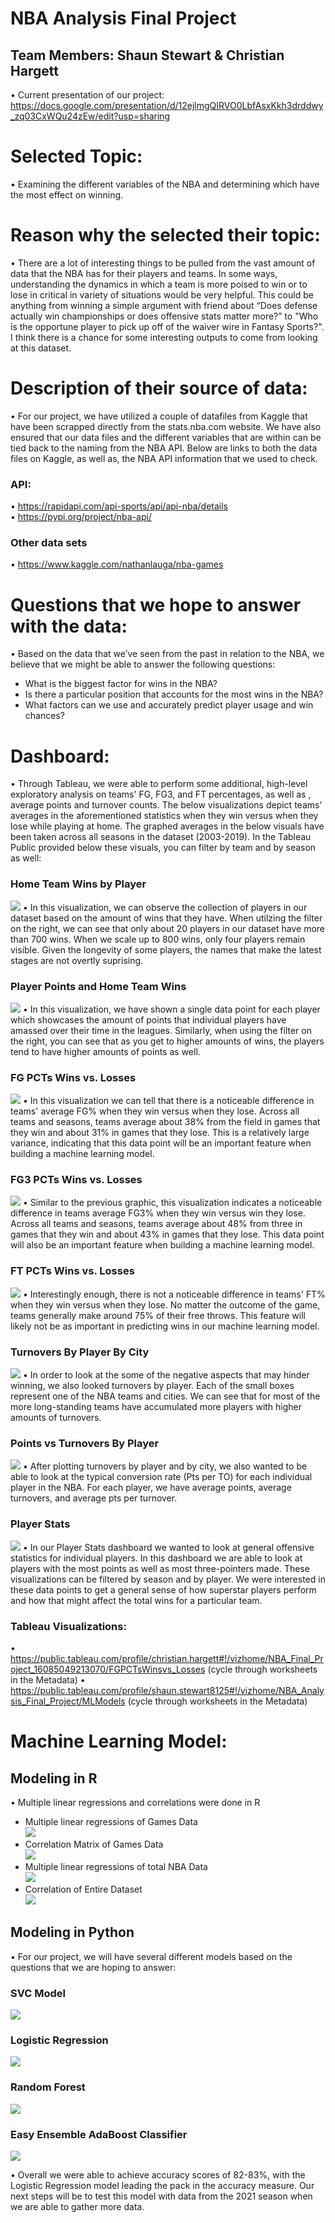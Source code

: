 # NBA Analysis Final Project
## Team Members: Shaun Stewart & Christian Hargett
•	Current presentation of our project: https://docs.google.com/presentation/d/12ejlmgQIRVO0LbfAsxKkh3drddwy_zq03CxWQu24zEw/edit?usp=sharing

# Selected Topic: 
•	Examining the different variables of the NBA and determining which have the most effect on winning.

# Reason why the selected their topic: 
•	There are a lot of interesting things to be pulled from the vast amount of data that the NBA has for their players and teams. In some ways, understanding the dynamics in which a team is more poised to win or to lose in critical in variety of situations would be very helpful. This could be anything from winning a simple argument with friend about “Does defense actually win championships or does offensive stats matter more?” to "Who is the opportune player to pick up off of the waiver wire in Fantasy Sports?". I think there is a chance for some interesting outputs to come from looking at this dataset. 

# Description of their source of data:
•	For our project, we have utilized a couple of datafiles from Kaggle that have been scrapped directly from the stats.nba.com website. We have also ensured that our data files and the different variables that are within can be tied back to the naming from the NBA API. Below are links to both the data files on Kaggle, as well as, the NBA API information that we used to check. 

###	API: <br>
•	https://rapidapi.com/api-sports/api/api-nba/details <br>
•	https://pypi.org/project/nba-api/ <br>
###	Other data sets <br>
•	https://www.kaggle.com/nathanlauga/nba-games

# Questions that we hope to answer with the data:
•	Based on the data that we’ve seen from the past in relation to the NBA, we believe that we might be able to answer the following questions: <br>
-	What is the biggest factor for wins in the NBA? <br>
-	Is there a particular position that accounts for the most wins in the NBA? <br>
-	What factors can we use and accurately predict player usage and win chances? <br>

# Dashboard: <br>

•	Through Tableau, we were able to perform some additional, high-level exploratory analysis on teams' FG, FG3, and FT percentages, as well as , average points and turnover counts. The below visualizations depict teams' averages in the aforementioned statistics when they win versus when they lose while playing at home. The graphed averages in the below visuals have been taken across all seasons in the dataset (2003-2019). In the Tableau Public provided below these visuals, you can filter by team and by season as well:
### Home Team Wins by Player
![](https://github.com/Stewartsl17/NBA_Analysis_Final_Project/blob/main/Images/Home%20Team%20Wins%20By%20Player%20-%20Tableau.png)
•	In this visualization, we can observe the collection of players in our dataset based on the amount of wins that they have. When utilzing the filter on the right, we can see that only about 20 players in our dataset have more than 700 wins. When we scale up to 800 wins, only four players remain visible. Given the longevity of some players, the names that make the latest stages are not overtly suprising. 
### Player Points and Home Team Wins 
![](https://github.com/Stewartsl17/NBA_Analysis_Final_Project/blob/main/Images/Pts%20and%20Home%20Team%20Wins%20-%20Tableau.png) 
•	In this visualization, we have shown a single data point for each player which showcases the amount of points that individual players have amassed over their time in the leagues. Similarly, when using the filter on the right, you can see that as you get to higher amounts of wins, the players tend to have higher amounts of points as well. 
### FG PCTs Wins vs. Losses
![](https://github.com/Stewartsl17/NBA_Analysis_Final_Project/blob/main/Images/FG%20PCTs%20Wins%20vs.%20Losses.png)
•	In this visualization we can tell that there is a noticeable difference in teams' average FG% when they win versus when they lose. Across all teams and seasons, teams average about 38% from the field in games that they win and about 31% in games that they lose. This is a relatively large variance, indicating that this data point will be an important feature when building a machine learning model.
### FG3 PCTs Wins vs. Losses
![](https://github.com/Stewartsl17/NBA_Analysis_Final_Project/blob/main/Images/FG3%20PCTs%20Wins%20vs.%20Losses.png)
•	Similar to the previous graphic, this visualization indicates a noticeable difference in teams average FG3% when they win versus win they lose. Across all teams and seasons, teams average about 48% from three in games that they win and about 43% in games that they lose. This data point will also be an important feature when building a machine learning model.
### FT PCTs Wins vs. Losses
![](https://github.com/Stewartsl17/NBA_Analysis_Final_Project/blob/main/Images/FT%20PCTs%20Wins%20vs%20Losses.png)
•	Interestingly enough, there is not a noticeable difference in teams' FT% when they win versus when they lose. No matter the outcome of the game, teams generally make around 75% of their free throws. This feature will likely not be as important in predicting wins in our machine learning model. <br>
### Turnovers By Player By City
![](https://github.com/Stewartsl17/NBA_Analysis_Final_Project/blob/main/Images/Turnovers%20by%20Player%20and%20City%20-%20Tableau.png)
•	In order to look at the some of the negative aspects that may hinder winning, we also looked turnovers by player. Each of the small boxes represent one of the NBA teams and cities. We can see that for most of the more long-standing teams have accumulated more players with higher amounts of turnovers.
### Points vs Turnovers By Player
![](https://github.com/Stewartsl17/NBA_Analysis_Final_Project/blob/main/Images/Pts%20vs%20TO%20-%20Tableau.png)
•	After plotting turnovers by player and by city, we also wanted to be able to look at the typical conversion rate (Pts per TO) for each individual player in the NBA. For each player, we have average points, average turnovers, and average pts per turnover. 
### Player Stats
![](https://github.com/Stewartsl17/NBA_Analysis_Final_Project/blob/main/Images/Player%20Stats.png)
•	In our Player Stats dashboard we wanted to look at general offensive statistics for individual players. In this dashboard we are able to look at players with the most points as well as most three-pointers made. These visualizations can be filtered by season and by player. We were interested in these data points to get a general sense of how superstar players perform and how that might affect the total wins for a particular team.

### Tableau Visualizations:
•	https://public.tableau.com/profile/christian.hargett#!/vizhome/NBA_Final_Project_16085049213070/FGPCTsWinsvs_Losses  (cycle through worksheets in the Metadata)
•	https://public.tableau.com/profile/shaun.stewart8125#!/vizhome/NBA_Analysis_Final_Project/MLModels (cycle through worksheets in the Metadata)
# Machine Learning Model:

## Modeling in R 
•	Multiple linear regressions and correlations were done in R <br>
-	Multiple linear regressions of Games Data <br>
    ![](https://github.com/Stewartsl17/NBA_Analysis_Final_Project/blob/main/Images/Games%20Model%20-%20Multiple%20Regression.png)
-	Correlation Matrix of Games Data <br>
    ![](https://github.com/Stewartsl17/NBA_Analysis_Final_Project/blob/main/Images/Games_Heatmap.png) <br>
-	Multiple linear regressions of total NBA Data <br>
    ![](https://github.com/Stewartsl17/NBA_Analysis_Final_Project/blob/main/Images/All%20Data%20Model%20-%20Multiple%20Regression.png)
-	Correlation of Entire Dataset <br>
    ![](https://github.com/Stewartsl17/NBA_Analysis_Final_Project/blob/main/Images/Total%20Data%20Heatmap.png)
## Modeling in Python
•	For our project, we will have several different models based on the questions that we are hoping to answer: 

### SVC Model <br>
  ![](https://github.com/Stewartsl17/NBA_Analysis_Final_Project/blob/main/Images/SVC%20Model%20-%20ML%20Modeling.png)
### Logistic Regression <br>
  ![](https://github.com/Stewartsl17/NBA_Analysis_Final_Project/blob/main/Images/Logistic%20Regression%20-%20ML%20Modeling.png)
### Random Forest <br>
  ![](https://github.com/Stewartsl17/NBA_Analysis_Final_Project/blob/main/Images/Random%20Forest%20-%20ML%20Modeling.png)
### Easy Ensemble AdaBoost Classifier <br>
  ![](https://github.com/Stewartsl17/NBA_Analysis_Final_Project/blob/main/Images/EA%20Classifier%20-%20ML%20Modeling.png)

•	Overall we were able to achieve accuracy scores of 82-83%, with the Logistic Regression model leading the pack in the accuracy measure. Our next steps will be to test this model with data from the 2021 season when we are able to gather more data.

